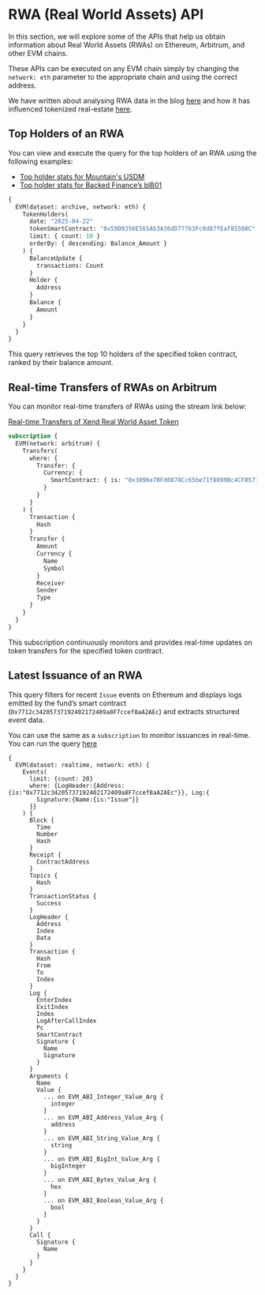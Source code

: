 # RWA (Real World Assets) API

In this section, we will explore some of the APIs that help us obtain information about Real World Assets (RWAs) on Ethereum, Arbitrum, and other EVM chains.

These APIs can be executed on any EVM chain simply by changing the `network: eth` parameter to the appropriate chain and using the correct address.

We have written about analysing RWA data in the blog [here](https://bitquery.io/blog/real-world-asset-tracking-arbitrum-bitquery-apis) and how it has influenced tokenized real-estate [here](https://bitquery.io/blog/tokenized-real-estate-transforming-property-investment).

## Top Holders of an RWA

You can view and execute the query for the top holders of an RWA using the following examples:

- [Top holder stats for Mountain's USDM](https://ide.bitquery.io/top-holder-stats-for-Mountains-USDM)
- [Top holder stats for Backed Finance’s blB01](https://ide.bitquery.io/top-holder-stats-for-Backed-Finances-blB01)

```graphql
{
  EVM(dataset: archive, network: eth) {
    TokenHolders(
      date: "2025-04-22"
      tokenSmartContract: "0x59D9356E565Ab3A36dD77763Fc0d87fEaf85508C"
      limit: { count: 10 }
      orderBy: { descending: Balance_Amount }
    ) {
      BalanceUpdate {
        transactions: Count
      }
      Holder {
        Address
      }
      Balance {
        Amount
      }
    }
  }
}
```

This query retrieves the top 10 holders of the specified token contract, ranked by their balance amount.

## Real-time Transfers of RWAs on Arbitrum

You can monitor real-time transfers of RWAs using the stream link below:

[Real-time Transfers of Xend Real World Asset Token](https://ide.bitquery.io/Subscribe-to-Latest-Xend-Real-World-Asset-token-transfers)

```graphql
subscription {
  EVM(network: arbitrum) {
    Transfers(
      where: {
        Transfer: {
          Currency: {
            SmartContract: { is: "0x3096e7BFd0878Cc65be71f8899Bc4CFB57187Ba3" }
          }
        }
      }
    ) {
      Transaction {
        Hash
      }
      Transfer {
        Amount
        Currency {
          Name
          Symbol
        }
        Receiver
        Sender
        Type
      }
    }
  }
}
```

This subscription continuously monitors and provides real-time updates on token transfers for the specified token contract.

## Latest Issuance of an RWA

This query filters for recent `Issue` events on Ethereum and displays logs emitted by the fund’s smart contract (`0x7712c34205737192402172409a8F7ccef8aA2AEc`) and extracts structured event data.

You can use the same as a `subscription` to monitor issuances in real-time.
You can run the query [here](https://ide.bitquery.io/BlackRock-USD-Institutional-Digital-Liquidity-Fund-Latest-Issuance)

```
{
  EVM(dataset: realtime, network: eth) {
    Events(
      limit: {count: 20}
      where: {LogHeader:{Address:{is:"0x7712c34205737192402172409a8F7ccef8aA2AEc"}}, Log:{
        Signature:{Name:{is:"Issue"}}
      }}
    ) {
      Block {
        Time
        Number
        Hash
      }
      Receipt {
        ContractAddress
      }
      Topics {
        Hash
      }
      TransactionStatus {
        Success
      }
      LogHeader {
        Address
        Index
        Data
      }
      Transaction {
        Hash
        From
        To
        Index
      }
      Log {
        EnterIndex
        ExitIndex
        Index
        LogAfterCallIndex
        Pc
        SmartContract
        Signature {
          Name
          Signature
        }
      }
      Arguments {
        Name
        Value {
          ... on EVM_ABI_Integer_Value_Arg {
            integer
          }
          ... on EVM_ABI_Address_Value_Arg {
            address
          }
          ... on EVM_ABI_String_Value_Arg {
            string
          }
          ... on EVM_ABI_BigInt_Value_Arg {
            bigInteger
          }
          ... on EVM_ABI_Bytes_Value_Arg {
            hex
          }
          ... on EVM_ABI_Boolean_Value_Arg {
            bool
          }
        }
      }
      Call {
        Signature {
          Name
        }
      }
    }
  }
}

```

